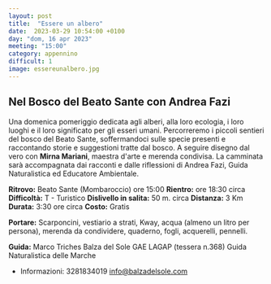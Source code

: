 ```yaml
---
layout: post
title:  "Essere un albero"
date:  2023-03-29 10:54:00 +0100
day: "dom, 16 apr 2023"
meeting: "15:00"
category: appennino 
difficult: 1
image: essereunalbero.jpg
---
```


## Nel Bosco del Beato Sante con Andrea Fazi

Una domenica pomeriggio dedicata agli alberi, alla loro ecologia, i loro luoghi e il loro significato per gli esseri umani. Percorreremo i piccoli sentieri del bosco del Beato Sante, soffermandoci sulle specie presenti e raccontando storie e suggestioni tratte dal bosco. A seguire disegno dal vero con **Mirna Mariani**, maestra d'arte e merenda condivisa. 
La camminata sarà accompagnata dai racconti e dalle riflessioni di Andrea Fazi, Guida Naturalistica ed Educatore Ambientale.


**Ritrovo:** Beato Sante (Mombaroccio) ore 15:00
**Rientro:** ore 18:30 circa 
**Difficoltà:** T - Turistico
**Dislivello in salita:** 50 m. circa
**Distanza:** 3 Km
**Durata:** 3:30 ore circa
**Costo:** Gratis

**Portare:** Scarponcini, vestiario a strati, Kway, acqua (almeno un litro per persona), merenda da condividere, quaderno, fogli, acquerelli, pennelli.

**Guida:** Marco Triches
Balza del Sole GAE LAGAP (tessera n.368)
Guida Naturalistica delle Marche
+ Informazioni: 3281834019    info@balzadelsole.com
